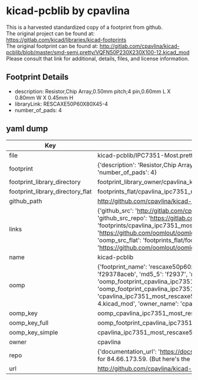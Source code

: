 # kicad-pcblib by cpavlina  
This is a harvested standardized copy of a footprint from github.  
The original project can be found at:  
https://gitlab.com/kicad/libraries/kicad-footprints  
The original footprint can be found at:
http://gitlab.com/cpavlina/kicad-pcblib/blob/master/smd-semi.pretty/VQFN50P230X230X100-12.kicad_mod
Please consult that link for additional, details, files, and license information.  
## Footprint Details
* description: Resistor,Chip Array,0.50mm pitch;4 pin,0.60mm L X 0.80mm W X 0.45mm H  
* libraryLink: RESCAXE50P60X80X45-4  
* number_of_pads: 4  
## yaml dump  
| Key | Value |  
| --- | --- |  
| file | kicad-pcblib/IPC7351-Most.pretty/RESCAXE50P60X80X45-4.kicad_mod |  
| footprint | {'description': 'Resistor,Chip Array,0.50mm pitch;4 pin,0.60mm L X 0.80mm W X 0.45mm H', 'libraryLink': 'RESCAXE50P60X80X45-4', 'number_of_pads': 4} |  
| footprint_library_directory | footprint_library_owner/cpavlina_kicad-pcblib |  
| footprint_library_directory_flat | footprints_flat/cpavlina_ipc7351_most_rescaxe50p60x80x45_4/working |  
| github_path | http://github.com/cpavlina/kicad-pcblib/blob/master/IPC7351-Most.pretty/RESCAXE50P60X80X45-4.kicad_mod |  
| links | {'github_src': 'http://gitlab.com/cpavlina/kicad-pcblib/blob/master/smd-semi.pretty/VQFN50P230X230X100-12.kicad_mod', 'github_src_repo': 'https://gitlab.com/kicad/libraries/kicad-footprints', 'oomp_bot': 'footprints/cpavlina_ipc7351_most_rescaxe50p60x80x45_4/working', 'oomp_bot_github': 'https://github.com/oomlout/oomlout_oomp_footprint_bot/tree/main/footprints/cpavlina_ipc7351_most_rescaxe50p60x80x45_4/working', 'oomp_src_flat': 'footprints_flat/footprints_flat/cpavlina_ipc7351_most_rescaxe50p60x80x45_4/working', 'oomp_src_flat_github': 'https://github.com/oomlout/oomlout_oomp_footprint_src/tree/main/footprints_flat/cpavlina_ipc7351_most_rescaxe50p60x80x45_4/working'} |  
| name | kicad-pcblib |  
| oomp | {'footprint_name': 'rescaxe50p60x80x45_4', 'library_name': 'ipc7351_most', 'md5': 'f29378acebafdcb7a8c6f77be818ffb0', 'md5_10': 'f29378aceb', 'md5_5': 'f2937', 'md5_6': 'f29378', 'oomp_key': 'oomp_cpavlina_ipc7351_most_rescaxe50p60x80x45_4', 'oomp_key_extra': 'oomp_footprint_cpavlina_ipc7351_most_rescaxe50p60x80x45_4', 'oomp_key_full': 'oomp_footprint_cpavlina_ipc7351_most_rescaxe50p60x80x45_4_f29378', 'oomp_key_simple': 'cpavlina_ipc7351_most_rescaxe50p60x80x45_4', 'original_filename': 'kicad-pcblib/IPC7351-Most.pretty/RESCAXE50P60X80X45-4.kicad_mod', 'owner_name': 'cpavlina'} |  
| oomp_key | oomp_cpavlina_ipc7351_most_rescaxe50p60x80x45_4 |  
| oomp_key_full | oomp_footprint_cpavlina_ipc7351_most_rescaxe50p60x80x45_4 |  
| oomp_key_simple | cpavlina_ipc7351_most_rescaxe50p60x80x45_4 |  
| owner | cpavlina |  
| repo | {'documentation_url': 'https://docs.github.com/rest/overview/resources-in-the-rest-api#rate-limiting', 'message': "API rate limit exceeded for 84.66.173.59. (But here's the good news: Authenticated requests get a higher rate limit. Check out the documentation for more details.)"} |  
| url | http://github.com/cpavlina/kicad-pcblib |  

